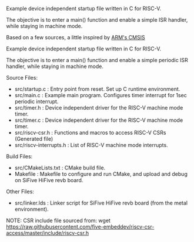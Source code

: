 Example device independent startup file written in C for RISC-V.

The objective is to enter a main() function and enable a simple ISR handler, while staying in machine mode.

Based on a few sources, a little inspired by [ARM's CMSIS](https://github.com/ARM-software/CMSIS_5)

Example device independent startup file written in C for RISC-V.

The objective is to enter a main() function and enable a simple periodic ISR 
handler, while staying in machine mode.

Source Files:

- src/startup.c          : Entry point from reset. Set up C runtime environment.
- src/main.c             : Example main program. Configures timer interrupt for 1sec periodic interrupt.
- src/timer.h            : Device independent driver for the RISC-V machine mode timer.
- src/timer.c            : Device independent driver for the RISC-V machine mode timer.
- src/riscv-csr.h        : Functions and macros to access RISC-V CSRs (Generated file)
- src/riscv-interrupts.h : List of RISC-V machine mode interrupts.

Build Files:

- src/CMakeLists.txt       : CMake build file.
- Makefile                 : Makefile to configure and run CMake, and upload and debug on SiFive HiFive revb board.

Other Files:

- src/linker.lds           : Linker script for SiFive HiFive revb board (from the metal environment).


NOTE:
   CSR include file sourced from:
      wget https://raw.githubusercontent.com/five-embeddev/riscv-csr-access/master/include/riscv-csr.h
